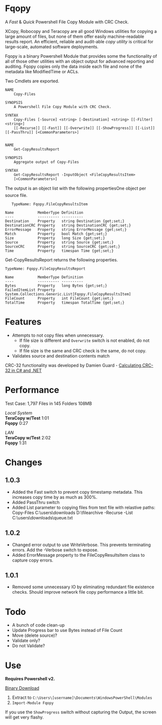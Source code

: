 Fqopy
====

A _Fast_ & _Quick_ Powershell File Copy Module with CRC Check.

XCopy, Robocopy and Teracopy are all good Windows utilities for copying a large amount of files, but none of them offer easily machine-readable results report. An efficient, reliable and audit-able _copy utility_ is critical for large-scale, automated software deployments.

Fqopy is a binary Powershell Module that provides some the functionality of all of those other utilities with an object output for advanced reporting and auditing. Fqopy copies only the data inside each file and none of the metadata like ModifiedTime or ACLs.

Two Cmdlets are exported.

	NAME
		Copy-Files

	SYNOPSIS
		A Powershell File Copy Module with CRC Check.

	SYNTAX
		Copy-Files [-Source] <string> [-Destination] <string> [[-Filter] <string>]
		[[-Recurse]] [[-Fast]] [[-Overwrite]] [[-ShowProgress]] [[-List]] [[-PassThru]] [<CommonParameters>]


	NAME
		Get-CopyResultsReport

	SYNOPSIS
		Aggregate output of Copy-Files

	SYNTAX
		Get-CopyResultsReport -InputObject <FileCopyResultsItem>
		[<CommonParameters>]		

The output is an object list with the following properties&#151;One object per source file.

	   TypeName: Fqopy.FileCopyResultsItem

	Name           MemberType Definition
	----           ---------- ----------
	Destination    Property   string Destination {get;set;}
	DestinationCRC Property   string DestinationCRC {get;set;}
	ErrorMessage   Property   string ErrorMessage {get;set;}
	Match          Property   bool Match {get;set;}
	Size           Property   long Size {get;set;}
	Source         Property   string Source {get;set;}
	SourceCRC      Property   string SourceCRC {get;set;}
	Time           Property   timespan Time {get;set;}

Get-CopyResultsReport returns the following properties.

    TypeName: Fqopy.FileCopyResultsReport

	Name           MemberType Definition
	----           ---------- ----------
	Bytes          Property   long Bytes {get;set;}
	FailedItemList Property   System.Collections.Generic.List[Fqopy.FileCopyResultsItem]
	FileCount      Property   int FileCount {get;set;}
	TotalTime      Property   timespan TotalTime {get;set;}	
Features
====
* Attempts to not copy files when unnecessary.
    * If file size is different and `Overwrite` switch is not enabled, do not copy.
    * If file size is the same and CRC check is the same, do not copy.
* Validates source and destination contents match

CRC-32 functionality was developed by Damien Guard - [Calculating CRC-32 in C# and .NET](http://damieng.com/blog/2006/08/08/calculating_crc32_in_c_and_net)

Performance
====
Test Case:
1,797 Files in 145 Folders
108MB

_Local System_<br />
**TeraCopy w/Test** 1:01<br />
**Fqopy** 0:27<br />

_LAN_<br />
**TeraCopy w/Test** 2:02<br />
**Fqopy** 1:31<br />

Changes
====

1.0.3
----
* Added the Fast switch to prevent copy timestamp metadata. This increases copy time by as much as 300%.
* Added PassThru switch
* Added List parameter to copying files from text file with relastive paths:
	Copy-Files C:\users\downloads D:\filearchive -Recurse -List C:\users\downloads\queue.txt

1.0.2
----
* Changed error output to use WriteVerbose. This prevents terminating errors. Add the -Verbose switch to expose.
* Added ErrorMessage property to the FileCopyResultsItem class to capture copy errors.

1.0.1
----
* Removed some unnecessary IO by eliminating redundant file existence checks. Should improve network file copy performance a little bit.


Todo
====
* A bunch of code clean-up
* Update Progress bar to use Bytes instead of File Count
* Move (delete source)?
* Validate only?
* Do not Validate?

Use
====
**Requires Powershell v2.**

[Binary Download](https://github.com/rbobot/Fqopy/releases/)

1. Extract to `C:\Users\[username]\Documents\WindowsPowerShell\Modules` 
1.  `Import-Module Fqopy`

If you use the `ShowProgress` switch without capturing the Output, the screen will get very flashy.

